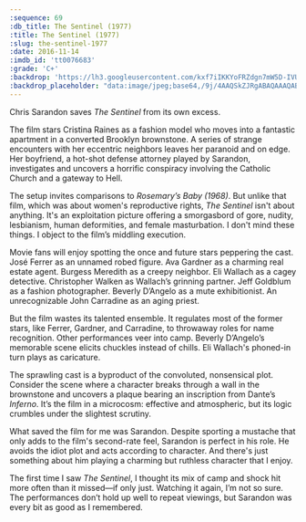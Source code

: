 ```yaml
---
:sequence: 69
:db_title: The Sentinel (1977)
:title: The Sentinel (1977)
:slug: the-sentinel-1977
:date: 2016-11-14
:imdb_id: 'tt0076683'
:grade: 'C+'
:backdrop: 'https://lh3.googleusercontent.com/kxf7iIKKYoFRZdgn7mW5D-IVUDAGpSn0VjUjuQp1L5vB-Mooasc61eOcROuNr7gtSs9VcbwociKh=w1000-l75-rj'
:backdrop_placeholder: "data:image/jpeg;base64,/9j/4AAQSkZJRgABAQAAAQABAAD/2wCEACgcHiMSGSgjISMtKygwPGRBPDc3PHtYXUlkkYCZlo+AjIqgtObDoKrarYqMyP/L2u71////m8H////6/+b9//gBKy0tPDU8dkFBdviljKX4+Pj4+Pjs+Oz4+Oz4+Pj4+Pj47Oz4+Pjs7Oz47Pj4+Ozs+Pjs+Ozs+Ozs7Pjs+Ozs+P/AABEIAAsAFAMBIgACEQEDEQH/xAAYAAACAwAAAAAAAAAAAAAAAAADBQABAv/EACIQAAEDBAAHAAAAAAAAAAAAAAEAAhEDBCExEhMyUXHB0f/EABQBAQAAAAAAAAAAAAAAAAAAAAH/xAAVEQEBAAAAAAAAAAAAAAAAAAAAAf/aAAwDAQACEQMRAD8AX9ciToRnx9VXDBRY2CSD3OlukA57QRiB6RLymxlIQNTGUQ2nli3l2VEEZ4AojMAawAaAUSH/2Q=="
---
```


Chris Sarandon saves _The Sentinel_ from its own excess.

The film stars Cristina Raines as a fashion model who moves into a fantastic apartment in a converted Brooklyn brownstone. A series of strange encounters with her eccentric neighbors leaves her paranoid and on edge. Her boyfriend, a hot-shot defense attorney played by Sarandon, investigates and uncovers a horrific conspiracy involving the Catholic Church and a gateway to Hell.

The setup invites comparisons to _Rosemary’s Baby (1968)_. But unlike that film, which was about women's reproductive rights, _The Sentinel_ isn't about anything. It's an exploitation picture offering a smorgasbord of gore, nudity, lesbianism, human deformities, and female masturbation. I don't mind these things. I object to the film’s middling execution.

Movie fans will enjoy spotting the once and future stars peppering the cast. José Ferrer as an unnamed robed figure. Ava Gardner as a charming real estate agent. Burgess Meredith as a creepy neighbor. Eli Wallach as a cagey detective. Christopher Walken as Wallach’s grinning partner. Jeff Goldblum as a fashion photographer. Beverly D’Angelo as a mute exhibitionist. An unrecognizable John Carradine as an aging priest.

But the film wastes its talented ensemble. It regulates most of the former stars, like Ferrer, Gardner, and Carradine, to throwaway roles for name recognition. Other performances veer into camp. Beverly D’Angelo’s memorable scene elicits chuckles instead of chills. Eli Wallach's phoned-in turn plays as caricature.

The sprawling cast is a byproduct of the convoluted, nonsensical plot. Consider the scene where a character breaks through a wall in the brownstone and uncovers a plaque bearing an inscription from Dante’s _Inferno_. It’s the film in a microcosm: effective and atmospheric, but its logic crumbles under the slightest scrutiny.

What saved the film for me was Sarandon. Despite sporting a mustache that only adds to the film's second-rate feel, Sarandon is perfect in his role. He avoids the idiot plot and acts according to character. And there's just something about him playing a charming but ruthless character that I enjoy.

The first time I saw _The Sentinel_, I thought its mix of camp and shock hit more often than it missed—if only just. Watching it again, I’m not so sure. The performances don’t hold up well to repeat viewings, but Sarandon was every bit as good as I remembered.